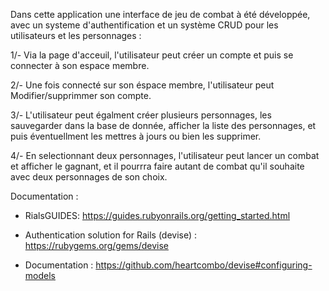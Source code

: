 Dans cette application une interface de jeu de combat à été développée, avec un systeme d'authentification et un système CRUD pour les utilisateurs et les personnages : 

1/- Via la page d'acceuil, l'utilisateur peut créer un compte et puis se connecter à son espace membre.

2/- Une fois connecté sur son éspace membre, l'utilisateur peut Modifier/supprimmer son compte.

3/- L'utilisateur peut égalment créer plusieurs personnages, les sauvegarder dans la base de donnée, afficher la liste des personnages, et puis éventuellment les mettres à jours ou bien les supprimer.

4/- En selectionnant deux personnages, l'utilisateur peut lancer un combat et afficher le gagnant, et il pourrra faire autant de combat qu'il souhaite avec deux personnages de son choix.

Documentation :

- RialsGUIDES: https://guides.rubyonrails.org/getting_started.html 

- Authentication solution for Rails (devise) : https://rubygems.org/gems/devise 

- Documentation : https://github.com/heartcombo/devise#configuring-models
